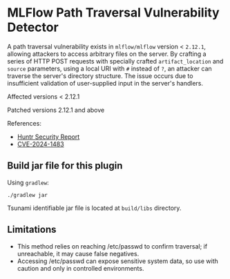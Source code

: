 # MLFlow Path Traversal Vulnerability Detector

A path traversal vulnerability exists in `mlflow/mlflow` version < `2.12.1`, allowing attackers to access arbitrary files on the server. By crafting a series of HTTP POST requests with specially crafted `artifact_location` and `source` parameters, using a local URI with `#` instead of `?`, an attacker can traverse the server's directory structure. The issue occurs due to insufficient validation of user-supplied input in the server's handlers.

Affected versions < 2.12.1

Patched versions 2.12.1 and above

References:

- [Huntr Security Report](https://huntr.com/bounties/52a3855d-93ff-4460-ac24-9c7e4334198d)
- [CVE-2024-1483](https://www.cve.org/CVERecord?id=CVE-2024-1483)

## Build jar file for this plugin

Using `gradlew`:

```shell
./gradlew jar
```

Tsunami identifiable jar file is located at `build/libs` directory.


## Limitations
- This method relies on reaching /etc/passwd to confirm traversal; if unreachable, it may cause false negatives. 
- Accessing /etc/passwd can expose sensitive system data, so use with caution and only in controlled environments.